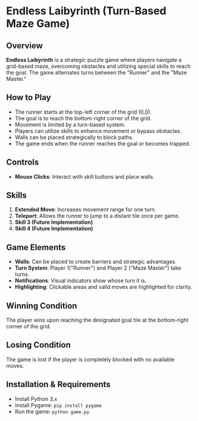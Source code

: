 # Endless Laibyrinth (Turn-Based Maze Game)

## Overview
**Endless Laibyrinth** is a strategic puzzle game where players navigate a grid-based maze, overcoming obstacles and utilizing special skills to reach the goal. The game alternates turns between the "Runner" and the "Maze Master."

## How to Play
- The runner starts at the top-left corner of the grid (0,0).
- The goal is to reach the bottom-right corner of the grid.
- Movement is limited by a turn-based system.
- Players can utilize skills to enhance movement or bypass obstacles.
- Walls can be placed strategically to block paths.
- The game ends when the runner reaches the goal or becomes trapped.

## Controls
- **Mouse Clicks**: Interact with skill buttons and place walls.

## Skills
1. **Extended Move**: Increases movement range for one turn.
2. **Teleport**: Allows the runner to jump to a distant tile once per game.
3. **Skill 3 (Future Implementation)**
4. **Skill 4 (Future Implementation)**

## Game Elements
- **Walls**: Can be placed to create barriers and strategic advantages.
- **Turn System**: Player 1("Runner") and Player 2 ("Maze Master") take turns.
- **Notifications**: Visual indicators show whose turn it is.
- **Highlighting**: Clickable areas and valid moves are highlighted for clarity.

## Winning Condition
The player wins upon reaching the designated goal tile at the bottom-right corner of the grid.

## Losing Condition
The game is lost if the player is completely blocked with no available moves.

## Installation & Requirements
- Install Python 3.x
- Install Pygame: `pip install pygame`
- Run the game: `python game.py`